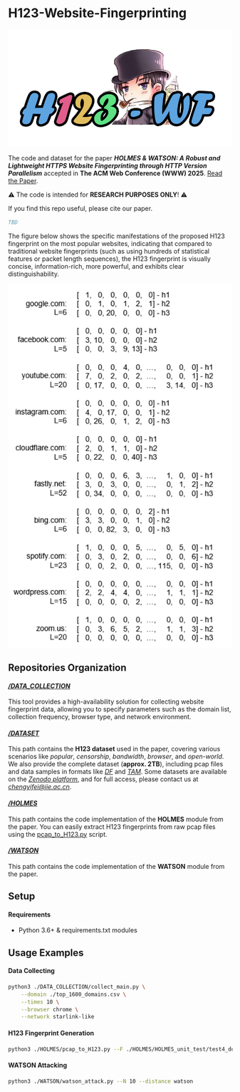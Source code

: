 # H123-Website-Fingerprinting
<p align="center">
  <img src="images/icon.png" alt="My Image" width="550">
</p>

The code and dataset for the paper ***HOLMES & WATSON: A Robust and Lightweight HTTPS Website Fingerprinting through HTTP Version Parallelism*** accepted in **The ACM Web Conference (WWW) 2025**. [Read the Paper](./images/WWW25_1202_rfp.pdf).

⚠️ The code is intended for **RESEARCH PURPOSES ONLY**! ⚠️ 

If you find this repo useful, please cite our paper.

```bibtex
TBD
```



The figure below shows the specific manifestations of the proposed H123 fingerprint on the most popular websites, indicating that compared to traditional website fingerprints (such as using hundreds of statistical features or packet length sequences), the H123 fingerprint is visually concise, information-rich, more powerful, and exhibits clear distinguishability.
<p align="center">
  <img src="images/H123_sample.png" alt="My Image" width="550">
</p>



## Repositories Organization
#### [*/DATA_COLLECTION*](/DATA_COLLECTION)
This tool provides a high-availability solution for collecting website fingerprint data, allowing you to specify parameters such as the domain list, collection frequency, browser type, and network environment.
#### [*/DATASET*](/DATASET)
This path contains the **H123 dataset** used in the paper, covering various scenarios like *popular*, *censorship*, *bandwidth*, *browser*, and *open-world*. We also provide the complete dataset (**approx. 2TB**), including pcap files and data samples in formats like [*DF*](https://github.com/deep-fingerprinting/df) and [*TAM*](https://github.com/robust-fingerprinting/RF). Some datasets are available on the [*Zenodo platform*](https://zenodo.org/records/14727250), and for full access, please contact us at [*chengyifei@iie.ac.cn*](chengyifei@iie.ac.cn).
#### [*/HOLMES*](/HOLMES)
This path contains the code implementation of the **HOLMES** module from the paper. You can easily extract H123 fingerprints from raw pcap files using the [pcap_to_H123.py](/HOLMES/pcap_to_H123.py) script.
#### [*/WATSON*](/WATSON)
This path contains the code implementation of the **WATSON** module from the paper.


## Setup

#### Requirements
- Python 3.6+ & requirements.txt modules


## Usage Examples
#### Data Collecting
```bash
python3 ./DATA_COLLECTION/collect_main.py \
    --domain ./top_1600_domains.csv \
    --times 10 \
    --browser chrome \
    --network starlink-like
```

#### H123 Fingerprint Generation
```bash
python3 ./HOLMES/pcap_to_H123.py --F ./HOLMES/HOLMES_unit_test/test4_doi_org.pcap
```

#### WATSON Attacking
```bash
python3 ./WATSON/watson_attack.py --N 10 --distance watson
```